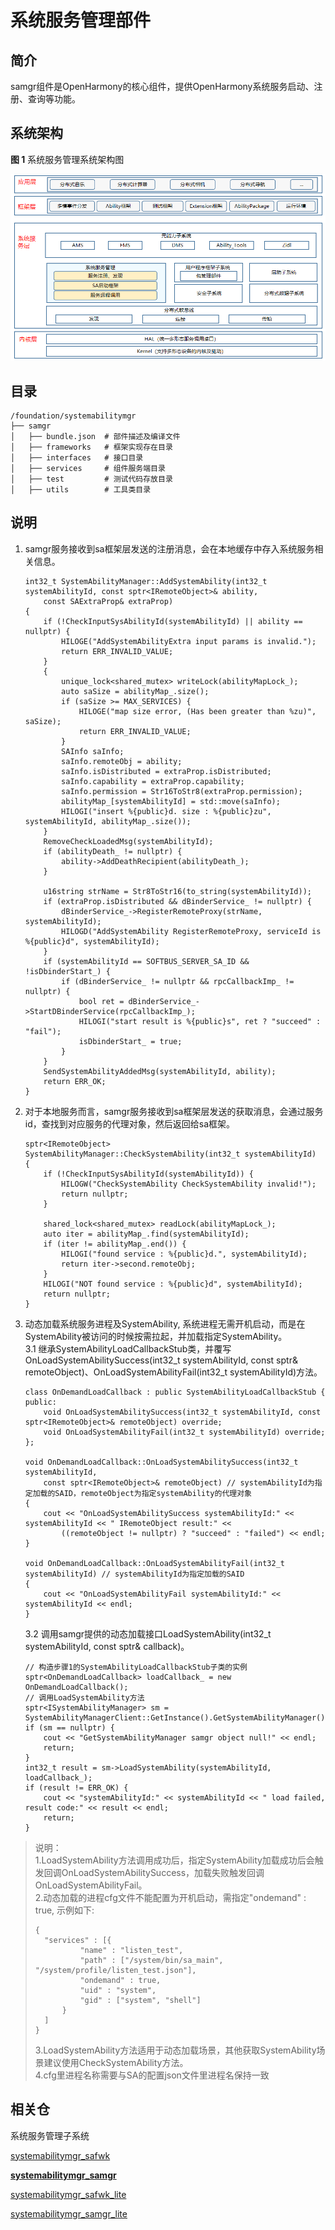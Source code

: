 # 系统服务管理部件<a name="ZH-CN_TOPIC_0000001162068341"></a>
## 简介<a name="section11660541593"></a>

samgr组件是OpenHarmony的核心组件，提供OpenHarmony系统服务启动、注册、查询等功能。

## 系统架构<a name="section342962219551"></a>

**图 1**  系统服务管理系统架构图


![](figures/zh-cn_image_0000001115820566.png)

## 目录<a name="section161941989596"></a>

```
/foundation/systemabilitymgr
├── samgr
│   ├── bundle.json  # 部件描述及编译文件
│   ├── frameworks   # 框架实现存在目录
│   ├── interfaces   # 接口目录
│   ├── services     # 组件服务端目录
│   ├── test         # 测试代码存放目录
│   ├── utils        # 工具类目录
```

## 说明<a name="section1312121216216"></a>

1.  samgr服务接收到sa框架层发送的注册消息，会在本地缓存中存入系统服务相关信息。

    ```
    int32_t SystemAbilityManager::AddSystemAbility(int32_t systemAbilityId, const sptr<IRemoteObject>& ability,
        const SAExtraProp& extraProp)
    {
        if (!CheckInputSysAbilityId(systemAbilityId) || ability == nullptr) {
            HILOGE("AddSystemAbilityExtra input params is invalid.");
            return ERR_INVALID_VALUE;
        }
        {
            unique_lock<shared_mutex> writeLock(abilityMapLock_);
            auto saSize = abilityMap_.size();
            if (saSize >= MAX_SERVICES) {
                HILOGE("map size error, (Has been greater than %zu)", saSize);
                return ERR_INVALID_VALUE;
            }
            SAInfo saInfo;
            saInfo.remoteObj = ability;
            saInfo.isDistributed = extraProp.isDistributed;
            saInfo.capability = extraProp.capability;
            saInfo.permission = Str16ToStr8(extraProp.permission);
            abilityMap_[systemAbilityId] = std::move(saInfo);
            HILOGI("insert %{public}d. size : %{public}zu", systemAbilityId, abilityMap_.size());
        }
        RemoveCheckLoadedMsg(systemAbilityId);
        if (abilityDeath_ != nullptr) {
            ability->AddDeathRecipient(abilityDeath_);
        }

        u16string strName = Str8ToStr16(to_string(systemAbilityId));
        if (extraProp.isDistributed && dBinderService_ != nullptr) {
            dBinderService_->RegisterRemoteProxy(strName, systemAbilityId);
            HILOGD("AddSystemAbility RegisterRemoteProxy, serviceId is %{public}d", systemAbilityId);
        }
        if (systemAbilityId == SOFTBUS_SERVER_SA_ID && !isDbinderStart_) {
            if (dBinderService_ != nullptr && rpcCallbackImp_ != nullptr) {
                bool ret = dBinderService_->StartDBinderService(rpcCallbackImp_);
                HILOGI("start result is %{public}s", ret ? "succeed" : "fail");
                isDbinderStart_ = true;
            }
        }
        SendSystemAbilityAddedMsg(systemAbilityId, ability);
        return ERR_OK;
    }
    ```

2.  对于本地服务而言，samgr服务接收到sa框架层发送的获取消息，会通过服务id，查找到对应服务的代理对象，然后返回给sa框架。

    ```
    sptr<IRemoteObject> SystemAbilityManager::CheckSystemAbility(int32_t systemAbilityId)
    {
        if (!CheckInputSysAbilityId(systemAbilityId)) {
            HILOGW("CheckSystemAbility CheckSystemAbility invalid!");
            return nullptr;
        }

        shared_lock<shared_mutex> readLock(abilityMapLock_);
        auto iter = abilityMap_.find(systemAbilityId);
        if (iter != abilityMap_.end()) {
            HILOGI("found service : %{public}d.", systemAbilityId);
            return iter->second.remoteObj;
        }
        HILOGI("NOT found service : %{public}d", systemAbilityId);
        return nullptr;
    }
    ```

3. 动态加载系统服务进程及SystemAbility, 系统进程无需开机启动，而是在SystemAbility被访问的时候按需拉起，并加载指定SystemAbility。  
    3.1 继承SystemAbilityLoadCallbackStub类，并覆写OnLoadSystemAbilitySuccess(int32_t systemAbilityId, const sptr<IRemoteObject>& remoteObject)、OnLoadSystemAbilityFail(int32_t systemAbilityId)方法。
    
    ```
    class OnDemandLoadCallback : public SystemAbilityLoadCallbackStub {
    public:
        void OnLoadSystemAbilitySuccess(int32_t systemAbilityId, const sptr<IRemoteObject>& remoteObject) override;
        void OnLoadSystemAbilityFail(int32_t systemAbilityId) override;
    };
    
    void OnDemandLoadCallback::OnLoadSystemAbilitySuccess(int32_t systemAbilityId,
        const sptr<IRemoteObject>& remoteObject) // systemAbilityId为指定加载的SAID，remoteObject为指定systemAbility的代理对象
    {
        cout << "OnLoadSystemAbilitySuccess systemAbilityId:" << systemAbilityId << " IRemoteObject result:" <<
            ((remoteObject != nullptr) ? "succeed" : "failed") << endl;
    }
    
    void OnDemandLoadCallback::OnLoadSystemAbilityFail(int32_t systemAbilityId) // systemAbilityId为指定加载的SAID
    {
        cout << "OnLoadSystemAbilityFail systemAbilityId:" << systemAbilityId << endl;
    }
    ```
    
    3.2 调用samgr提供的动态加载接口LoadSystemAbility(int32_t systemAbilityId, const sptr<ISystemAbilityLoadCallback>& callback)。
    ```
    // 构造步骤1的SystemAbilityLoadCallbackStub子类的实例
    sptr<OnDemandLoadCallback> loadCallback_ = new OnDemandLoadCallback();
    // 调用LoadSystemAbility方法
    sptr<ISystemAbilityManager> sm = SystemAbilityManagerClient::GetInstance().GetSystemAbilityManager();
    if (sm == nullptr) {
        cout << "GetSystemAbilityManager samgr object null!" << endl;
        return;
    }
    int32_t result = sm->LoadSystemAbility(systemAbilityId, loadCallback_);
    if (result != ERR_OK) {
        cout << "systemAbilityId:" << systemAbilityId << " load failed, result code:" << result << endl;
        return;
    }
    ```
>说明：  
>1.LoadSystemAbility方法调用成功后，指定SystemAbility加载成功后会触发回调OnLoadSystemAbilitySuccess，加载失败触发回调OnLoadSystemAbilityFail。  
>2.动态加载的进程cfg文件不能配置为开机启动，需指定"ondemand" : true, 示例如下:
>```
>{
>   "services" : [{
>           "name" : "listen_test",
>           "path" : ["/system/bin/sa_main", "/system/profile/listen_test.json"],
>           "ondemand" : true,
>           "uid" : "system",
>           "gid" : ["system", "shell"]
>       }
>   ]
>}
>```
>3.LoadSystemAbility方法适用于动态加载场景，其他获取SystemAbility场景建议使用CheckSystemAbility方法。  
>4.cfg里进程名称需要与SA的配置json文件里进程名保持一致

## 相关仓<a name="section1371113476307"></a>

系统服务管理子系统

[systemabilitymgr\_safwk](https://gitee.com/openharmony/systemabilitymgr_safwk)

[**systemabilitymgr\_samgr**](https://gitee.com/openharmony/systemabilitymgr_samgr)

[systemabilitymgr\_safwk\_lite](https://gitee.com/openharmony/systemabilitymgr_safwk_lite)

[systemabilitymgr\_samgr\_lite](https://gitee.com/openharmony/systemabilitymgr_samgr_lite)

